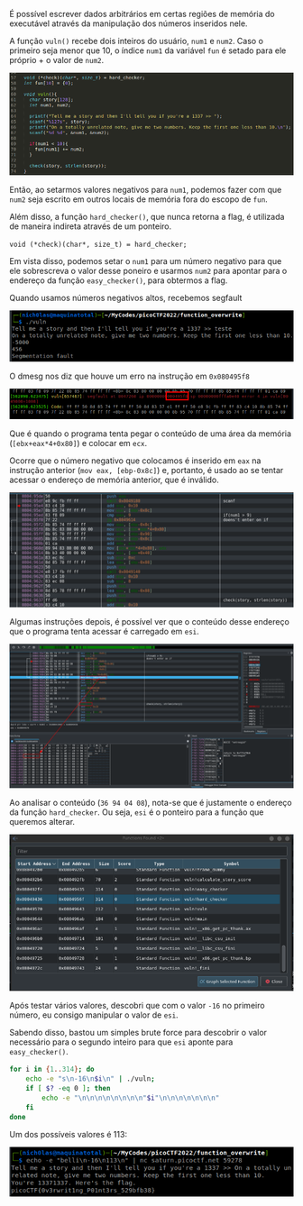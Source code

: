 É possível escrever dados arbitrários em certas regiões de memória do executável através da manipulação dos números inseridos nele.

A função `vuln()` recebe dois inteiros do usuário, `num1` e `num2`. Caso o primeiro seja menor que 10, o índice `num1` da variável `fun` é setado para ele próprio + o valor de `num2`.

![](/Screenshots/Pasted%20image%2020220329165558.png)

Então, ao setarmos valores negativos para `num1`, podemos fazer com que `num2` seja escrito em outros locais de memória fora do escopo de `fun`.

Além disso, a função `hard_checker()`, que nunca retorna a flag, é utilizada de maneira indireta através de um ponteiro.

`void (*check)(char*, size_t) = hard_checker;`

Em vista disso, podemos setar o `num1` para um número negativo para que ele sobrescreva o valor desse poneiro e usarmos `num2` para apontar para o endereço da função `easy_checker()`, para obtermos a flag.

Quando usamos números negativos altos, recebemos segfault

![](/Screenshots/Pasted%20image%2020220320004711.png)

O dmesg nos diz que houve um erro na instrução em `0x080495f8`

![](/Screenshots/Pasted%20image%2020220320004727.png)

Que é quando o programa tenta pegar o conteúdo de uma área da memória (`[ebx+eax*4+0x80]`) e colocar em `ecx`.

Ocorre que o número negativo que colocamos é inserido em `eax` na instrução anterior (`mov eax, [ebp-0x8c]`) e, portanto, é usado ao se tentar acessar o endereço de memória anterior, que é inválido.

![](/Screenshots/Pasted%20image%2020220320004933.png)

Algumas instruções depois, é possível ver que o conteúdo desse endereço que o programa tenta acessar é carregado em `esi`.

![](/Screenshots/Pasted%20image%2020220320020448.png)

Ao analisar o conteúdo (`36 94 04 08`), nota-se que é justamente o endereço da função `hard_checker`. Ou seja, `esi` é o ponteiro para a função que queremos alterar.

![](/Screenshots/Pasted%20image%2020220320020100.png)

Após testar vários valores, descobri que com o valor `-16` no primeiro número, eu consigo manipular o valor de `esi`.

Sabendo disso, bastou um simples brute force para descobrir o valor necessário para o segundo inteiro para que `esi` aponte para `easy_checker()`.

```bash
for i in {1..314}; do
	echo -e "s\n-16\n$i\n" | ./vuln;
	if [ $? -eq 0 ]; then
		echo -e "\n\n\n\n\n\n\n\n"$i"\n\n\n\n\n\n\n"
	fi
done
```

Um dos possíveis valores é 113:

![](/Screenshots/Pasted%20image%2020220320020025.png)

